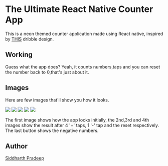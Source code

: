 # The Ultimate React Native Counter App

This is a neon themed counter application made using React native, inspired by [THIS](https://dribbble.com/shots/16138432-Banking-App-Mobile-Design-Concept) dribble design.

## Working
Guess what the app does? Yeah, it counts numbers,taps and you can reset the number back to 0,that's just about it.

## Images 

Here are few images that'll show you how it looks.

<span>
<img src=" screenshots/initial.jpg">
<img src=" screenshots/aft4plus.jpg">
<img src=" screenshots/aftoneminus.jpg">
<img src=" screenshots/aftreset.jpg">
<img src=" screenshots/negative.jpg">
</span>

The first image shows how the app looks initially, the 2nd,3rd and 4th images show the result after 4 '+' taps, 1 '-' tap and the reset respectively. The last button shows the negative numbers. 

## Author

[Siddharth Pradeep](https://github.com/thirt33n)